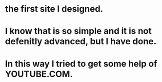 # the first site I designed.
# I know that is so simple and it is not defenitly advanced, but I have done.
# In this way I tried to get some help of YOUTUBE.COM.
